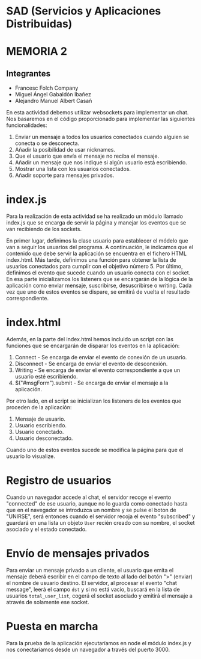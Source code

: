 # SAD (Servicios y Aplicaciones Distribuidas)
# MEMORIA 2

## Integrantes

- Francesc Folch Company
- Miguel Ángel Gabaldón Ibañez
- Alejandro Manuel Albert Casañ


En esta actividad debemos utilizar websockets para implementar un chat. Nos basaremos en el código proporcionado para implementar las siguientes funcionalidades:

1. Enviar un mensaje a todos los usuarios conectados cuando alguien se
conecta o se desconecta.
2. Añadir la posibilidad de usar nicknames.
3. Que el usuario que envía el mensaje no reciba el mensaje.
4. Añadir un mensaje que nos indique si algún usuario está escribiendo.
5. Mostrar una lista con los usuarios conectados.
6. Añadir soporte para mensajes privados.

# index.js
Para la realización de esta actividad se ha realizado un módulo llamado index.js que se encarga de servir la página y manejar los eventos que se van recibiendo de los sockets.

En primer lugar, definimos la clase usuario para establecer el módelo que van a seguir los usuarios del programa. A continuación, le indicamos que el contenido que debe servir la aplicación se encuentra en el fichero HTML index.html. Más tarde, definimos una función para obtener la lista de usuarios conectados para cumplir con el objetivo número 5. Por último, definimos el evento que sucede cuando un usuario conecta con el socket. En esa parte inicializamos los listeners que se encargarán de la lógica de la aplicación como enviar mensaje, suscribirse, desuscribirse o writing. Cada vez que uno de estos eventos se dispare, se emitirá de vuelta el resultado correspondiente.

# index.html
Además, en la parte del index.html hemos incluido un script con las funciones que se encargarán de disparar los eventos en la aplicación:
1. Connect - Se encarga de enviar el evento de conexión de un usuario.
2. Disconnect - Se encarga de enviar el evento de desconexión.
3. Writing - Se encarga de enviar el evento correspondiente a que un usuario esté escribiendo.
4. $("#msgForm").submit - Se encarga de enviar el mensaje a la aplicación.

Por otro lado, en el script se inicializan los listeners de los eventos que proceden de la aplicación:
1. Mensaje de usuario.
2. Usuario escribiendo.
3. Usuario conectado.
4. Usuario desconectado.

Cuando uno de estos eventos sucede se modifica la página para que el usuario lo visualize.

# Registro de usuarios

Cuando un navegador accede al chat, el servidor recoge el evento "connected" de ese usuario, aunque no lo guarda como conectado hasta que en el navegador se introduzca un nombre y se pulse el boton de "UNIRSE", será entonces cuando el servidor recoja el evento "subscribed" y guardará en una lista un objeto `User` recién creado con su nombre, el socket asociado y el estado conectado.

# Envío de mensajes privados

Para enviar un mensaje privado a un cliente, el usuario que emita el mensaje deberá escribir en el campo de texto al lado del botón ">" (enviar) el nombre de usuario destino. El servidor, al procesar el evento "chat message", leerá el campo `dst` y si no está vacío, buscará en la lista de usuarios `total_user_list`, cogerá el socket asociado y emitirá el mensaje a através de solamente ese socket.

# Puesta en marcha

Para la prueba de la aplicación ejecutaríamos en node el módulo index.js y nos conectaríamos desde un navegador a través del puerto 3000.

